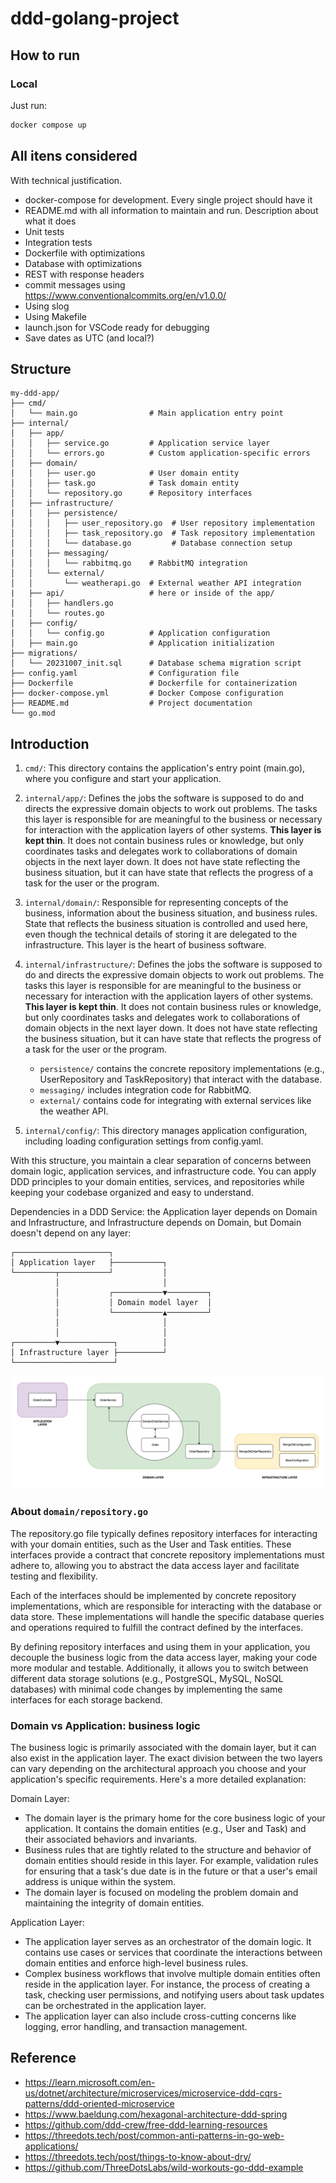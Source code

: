 # ddd-golang-project

## How to run

### Local

Just run:

```sh
docker compose up
```

## All itens considered

With technical justification.

- docker-compose for development. Every single project should have it
- README.md with all information to maintain and run. Description about what it does
- Unit tests
- Integration tests
- Dockerfile with optimizations
- Database with optimizations
- REST with response headers
- commit messages using https://www.conventionalcommits.org/en/v1.0.0/
- Using slog
- Using Makefile
- launch.json for VSCode ready for debugging
- Save dates as UTC (and local?)

## Structure

```
my-ddd-app/
├── cmd/
│   └── main.go                # Main application entry point
├── internal/
│   ├── app/
│   │   ├── service.go         # Application service layer
│   │   └── errors.go          # Custom application-specific errors
│   ├── domain/
│   │   ├── user.go            # User domain entity
│   │   ├── task.go            # Task domain entity
│   │   └── repository.go      # Repository interfaces
│   ├── infrastructure/
│   │   ├── persistence/
│   │   │   ├── user_repository.go  # User repository implementation
│   │   │   ├── task_repository.go  # Task repository implementation
│   │   │   └── database.go         # Database connection setup
│   │   ├── messaging/
│   │   │   └── rabbitmq.go    # RabbitMQ integration
│   │   └── external/
│   │       └── weatherapi.go  # External weather API integration
|   ├── api/                   # here or inside of the app/
│   │   ├── handlers.go              
|   │   └── routes.go                
│   ├── config/
│   │   └── config.go          # Application configuration
│   ├── main.go                # Application initialization
├── migrations/
│   └── 20231007_init.sql      # Database schema migration script
├── config.yaml                # Configuration file
├── Dockerfile                 # Dockerfile for containerization
├── docker-compose.yml         # Docker Compose configuration
├── README.md                  # Project documentation
└── go.mod

```

## Introduction

1. `cmd/`: This directory contains the application's entry point (main.go), where you configure and start your application.

1. `internal/app/`: Defines the jobs the software is supposed to do and directs the expressive domain objects to work out problems. The tasks this layer is responsible for are meaningful to the business or necessary for interaction with the application layers of other systems. **This layer is kept thin**. It does not contain business rules or knowledge, but only coordinates tasks and delegates work to collaborations of domain objects in the next layer down. It does not have state reflecting the business situation, but it can have state that reflects the progress of a task for the user or the program.

1. `internal/domain/`: Responsible for representing concepts of the business, information about the business situation, and business rules. State that reflects the business situation is controlled and used here, even though the technical details of storing it are delegated to the infrastructure. This layer is the heart of business software.

1. `internal/infrastructure/`: Defines the jobs the software is supposed to do and directs the expressive domain objects to work out problems. The tasks this layer is responsible for are meaningful to the business or necessary for interaction with the application layers of other systems. **This layer is kept thin**. It does not contain business rules or knowledge, but only coordinates tasks and delegates work to collaborations of domain objects in the next layer down. It does not have state reflecting the business situation, but it can have state that reflects the progress of a task for the user or the program.
    - `persistence/` contains the concrete repository implementations (e.g., UserRepository and TaskRepository) that interact with the database.
    - `messaging/` includes integration code for RabbitMQ.
    - `external/` contains code for integrating with external services like the weather API.
1. `internal/config/`: This directory manages application configuration, including loading configuration settings from config.yaml.

With this structure, you maintain a clear separation of concerns between domain logic, application services, and infrastructure code. You can apply DDD principles to your domain entities, services, and repositories while keeping your codebase organized and easy to understand.

Dependencies in a DDD Service: the Application layer depends on Domain and Infrastructure, and Infrastructure depends on Domain, but Domain doesn't depend on any layer:

```
┌─────────────────────┐
│ Application layer   ├───────────┐
└─────────┬───────────┘           │
          │                       │
          │           ┌───────────▼─────────┐
          │           │ Domain model layer  │
          │           └───────────▲─────────┘
          │                       │
          │                       │
┌─────────▼────────────┐          │
│ Infrastructure layer ├──────────┘
└──────────────────────┘
```

![Detailed organization](DDD-Layers-implemented.png)

### About `domain/repository.go`

The repository.go file typically defines repository interfaces for interacting with your domain entities, such as the User and Task entities. These interfaces provide a contract that concrete repository implementations must adhere to, allowing you to abstract the data access layer and facilitate testing and flexibility.

Each of the interfaces should be implemented by concrete repository implementations, which are responsible for interacting with the database or data store. These implementations will handle the specific database queries and operations required to fulfill the contract defined by the interfaces.

By defining repository interfaces and using them in your application, you decouple the business logic from the data access layer, making your code more modular and testable. Additionally, it allows you to switch between different data storage solutions (e.g., PostgreSQL, MySQL, NoSQL databases) with minimal code changes by implementing the same interfaces for each storage backend. 

### Domain vs Application: business logic

The business logic is primarily associated with the domain layer, but it can also exist in the application layer. The exact division between the two layers can vary depending on the architectural approach you choose and your application's specific requirements. Here's a more detailed explanation:

Domain Layer:
- The domain layer is the primary home for the core business logic of your application. It contains the domain entities (e.g., User and Task) and their associated behaviors and invariants.
- Business rules that are tightly related to the structure and behavior of domain entities should reside in this layer. For example, validation rules for ensuring that a task's due date is in the future or that a user's email address is unique within the system.
- The domain layer is focused on modeling the problem domain and maintaining the integrity of domain entities.

Application Layer:
- The application layer serves as an orchestrator of the domain logic. It contains use cases or services that coordinate the interactions between domain entities and enforce high-level business rules.
- Complex business workflows that involve multiple domain entities often reside in the application layer. For instance, the process of creating a task, checking user permissions, and notifying users about task updates can be orchestrated in the application layer.
- The application layer can also include cross-cutting concerns like logging, error handling, and transaction management.

## Reference

- https://learn.microsoft.com/en-us/dotnet/architecture/microservices/microservice-ddd-cqrs-patterns/ddd-oriented-microservice
- https://www.baeldung.com/hexagonal-architecture-ddd-spring
- https://github.com/ddd-crew/free-ddd-learning-resources
- https://threedots.tech/post/common-anti-patterns-in-go-web-applications/
- https://threedots.tech/post/things-to-know-about-dry/
- https://github.com/ThreeDotsLabs/wild-workouts-go-ddd-example